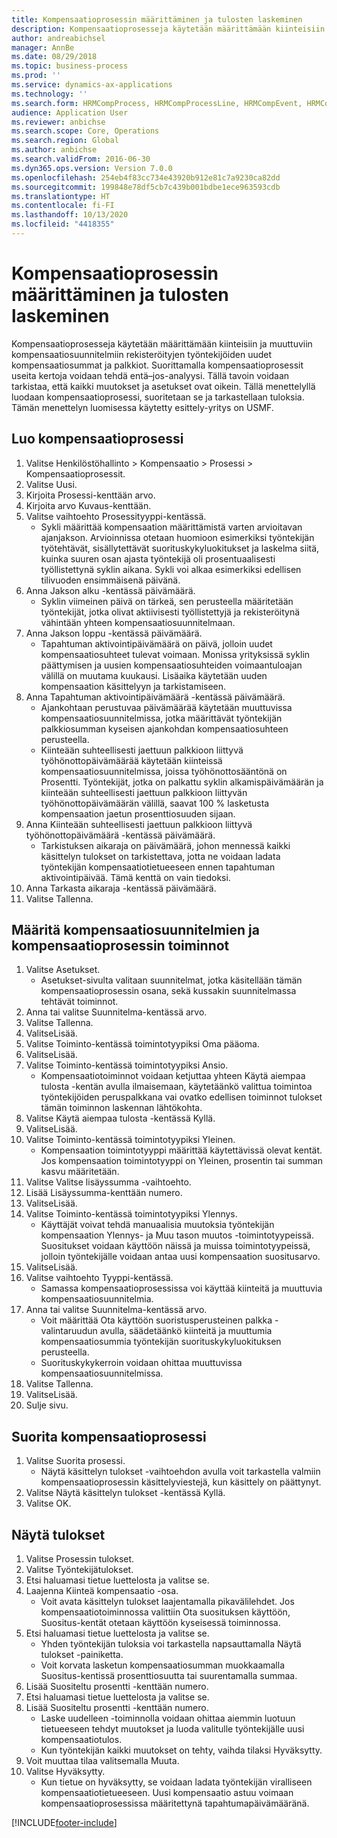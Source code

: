 ```yaml
---
title: Kompensaatioprosessin määrittäminen ja tulosten laskeminen
description: Kompensaatioprosesseja käytetään määrittämään kiinteisiin ja muuttuviin kompensaatiosuunnitelmiin rekisteröityjen työntekijöiden uudet kompensaatiosummat ja palkkiot.
author: andreabichsel
manager: AnnBe
ms.date: 08/29/2018
ms.topic: business-process
ms.prod: ''
ms.service: dynamics-ax-applications
ms.technology: ''
ms.search.form: HRMCompProcess, HRMCompProcessLine, HRMCompEvent, HRMCompEventEmpl, HcmCompensationWorkspace
audience: Application User
ms.reviewer: anbichse
ms.search.scope: Core, Operations
ms.search.region: Global
ms.author: anbichse
ms.search.validFrom: 2016-06-30
ms.dyn365.ops.version: Version 7.0.0
ms.openlocfilehash: 254eb4f83cc734e43920b912e81c7a9230ca82dd
ms.sourcegitcommit: 199848e78df5cb7c439b001bdbe1ece963593cdb
ms.translationtype: HT
ms.contentlocale: fi-FI
ms.lasthandoff: 10/13/2020
ms.locfileid: "4418355"
---
```

# <a name="define-compensation-process-and-calculate-results"></a>Kompensaatioprosessin määrittäminen ja tulosten laskeminen

Kompensaatioprosesseja käytetään määrittämään kiinteisiin ja muuttuviin kompensaatiosuunnitelmiin rekisteröityjen työntekijöiden uudet kompensaatiosummat ja palkkiot. Suorittamalla kompensaatioprosessit useita kertoja voidaan tehdä entä–jos-analyysi. Tällä tavoin voidaan tarkistaa, että kaikki muutokset ja asetukset ovat oikein. Tällä menettelyllä luodaan kompensaatioprosessi, suoritetaan se ja tarkastellaan tuloksia. Tämän menettelyn luomisessa käytetty esittely-yritys on USMF.


## <a name="create-a-compensation-process"></a>Luo kompensaatioprosessi
1. Valitse Henkilöstöhallinto > Kompensaatio > Prosessi > Kompensaatioprosessit.
2. Valitse Uusi.
3. Kirjoita Prosessi-kenttään arvo.
4. Kirjoita arvo Kuvaus-kenttään.
5. Valitse vaihtoehto Prosessityyppi-kentässä.
    * Sykli määrittää kompensaation määrittämistä varten arvioitavan ajanjakson. Arvioinnissa otetaan huomioon esimerkiksi työntekijän työtehtävät, sisällytettävät suorituskykyluokitukset ja laskelma siitä, kuinka suuren osan ajasta työntekijä oli prosentuaalisesti työllistettynä syklin aikana. Sykli voi alkaa esimerkiksi edellisen tilivuoden ensimmäisenä päivänä.  
6. Anna Jakson alku -kentässä päivämäärä.
    * Syklin viimeinen päivä on tärkeä, sen perusteella määritetään työntekijät, jotka olivat aktiivisesti työllistettyjä ja rekisteröitynä vähintään yhteen kompensaatiosuunnitelmaan.  
7. Anna Jakson loppu -kentässä päivämäärä.
    * Tapahtuman aktivointipäivämäärä on päivä, jolloin uudet kompensaatiosuhteet tulevat voimaan. Monissa yrityksissä syklin päättymisen ja uusien kompensaatiosuhteiden voimaantuloajan välillä on muutama kuukausi. Lisäaika käytetään uuden kompensaation käsittelyyn ja tarkistamiseen.  
8. Anna Tapahtuman aktivointipäivämäärä -kentässä päivämäärä.
    * Ajankohtaan perustuvaa päivämäärää käytetään muuttuvissa kompensaatiosuunnitelmissa, jotka määrittävät työntekijän palkkiosumman kyseisen ajankohdan kompensaatiosuhteen perusteella.  
    * Kiinteään suhteellisesti jaettuun palkkioon liittyvä työhönottopäivämäärää käytetään kiinteissä kompensaatiosuunnitelmissa, joissa työhönottosääntönä on Prosentti.  Työntekijät, jotka on palkattu syklin alkamispäivämäärän ja kiinteään suhteellisesti jaettuun palkkioon liittyvän työhönottopäivämäärän välillä, saavat 100 % lasketusta kompensaation jaetun prosenttiosuuden sijaan.  
9. Anna Kiinteään suhteellisesti jaettuun palkkioon liittyvä työhönottopäivämäärä -kentässä päivämäärä.
    * Tarkistuksen aikaraja on päivämäärä, johon mennessä kaikki käsittelyn tulokset on tarkistettava, jotta ne voidaan ladata työntekijän kompensaatiotietueeseen ennen tapahtuman aktivointipäivää. Tämä kenttä on vain tiedoksi.  
10. Anna Tarkasta aikaraja -kentässä päivämäärä.
11. Valitse Tallenna.

## <a name="setup-the-compensation-plans-and-actions-for-a-compensation-process"></a>Määritä kompensaatiosuunnitelmien ja kompensaatioprosessin toiminnot
1. Valitse Asetukset.
    * Asetukset-sivulta valitaan suunnitelmat, jotka käsitellään tämän kompensaatioprosessin osana, sekä kussakin suunnitelmassa tehtävät toiminnot.  
2. Anna tai valitse Suunnitelma-kentässä arvo.
3. Valitse Tallenna.
4. ValitseLisää.
5. Valitse Toiminto-kentässä toimintotyypiksi Oma pääoma.
6. ValitseLisää.
7. Valitse Toiminto-kentässä toimintotyypiksi Ansio.
    * Kompensaatiotoiminnot voidaan ketjuttaa yhteen Käytä aiempaa tulosta -kentän avulla ilmaisemaan, käytetäänkö valittua toimintoa työntekijöiden peruspalkkana vai ovatko edellisen toiminnot tulokset tämän toiminnon laskennan lähtökohta.  
8. Valitse Käytä aiempaa tulosta -kentässä Kyllä.
9. ValitseLisää.
10. Valitse Toiminto-kentässä toimintotyypiksi Yleinen.
    * Kompensaation toimintotyyppi määrittää käytettävissä olevat kentät. Jos kompensaation toimintotyyppi on Yleinen, prosentin tai summan kasvu määritetään.  
11. Valitse Valitse lisäyssumma -vaihtoehto.
12. Lisää Lisäyssumma-kenttään numero.
13. ValitseLisää.
14. Valitse Toiminto-kentässä toimintotyypiksi Ylennys.
    * Käyttäjät voivat tehdä manuaalisia muutoksia työntekijän kompensaation Ylennys- ja Muu tason muutos -toimintotyypeissä. Suositukset voidaan käyttöön näissä ja muissa toimintotyypeissä, jolloin työntekijälle voidaan antaa uusi kompensaation suositusarvo.  
15. ValitseLisää.
16. Valitse vaihtoehto Tyyppi-kentässä.
    * Samassa kompensaatioprosessissa voi käyttää kiinteitä ja muuttuvia kompensaatiosuunnitelmia.  
17. Anna tai valitse Suunnitelma-kentässä arvo.
    * Voit määrittää Ota käyttöön suoristusperusteinen palkka -valintaruudun avulla, säädetäänkö kiinteitä ja muuttumia kompensaatiosummia työntekijän suorituskykyluokituksen perusteella.  
    * Suorituskykykerroin voidaan ohittaa muuttuvissa kompensaatiosuunnitelmissa.  
18. Valitse Tallenna.
19. ValitseLisää.
20. Sulje sivu.

## <a name="run-the-compensation-process"></a>Suorita kompensaatioprosessi
1. Valitse Suorita prosessi.
    * Näytä käsittelyn tulokset -vaihtoehdon avulla voit tarkastella valmiin kompensaatioprosessin käsittelyviestejä, kun käsittely on päättynyt.  
2. Valitse Näytä käsittelyn tulokset -kentässä Kyllä.
3. Valitse OK.

## <a name="view-the-results"></a>Näytä tulokset
1. Valitse Prosessin tulokset.
2. Valitse Työntekijätulokset.
3. Etsi haluamasi tietue luettelosta ja valitse se.
4. Laajenna Kiinteä kompensaatio -osa.
    * Voit avata käsittelyn tulokset laajentamalla pikavälilehdet. Jos kompensaatiotoiminnossa valittiin Ota suosituksen käyttöön, Suositus-kentät otetaan käyttöön kyseisessä toiminnossa.  
5. Etsi haluamasi tietue luettelosta ja valitse se.
    * Yhden työntekijän tuloksia voi tarkastella napsauttamalla Näytä tulokset -painiketta.  
    * Voit korvata lasketun kompensaatiosumman muokkaamalla Suositus-kentissä prosenttiosuutta tai suurentamalla summaa.  
6. Lisää Suositeltu prosentti -kenttään numero.
7. Etsi haluamasi tietue luettelosta ja valitse se.
8. Lisää Suositeltu prosentti -kenttään numero.
    * Laske uudelleen -toiminnolla voidaan ohittaa aiemmin luotuun tietueeseen tehdyt muutokset ja luoda valitulle työntekijälle uusi kompensaatiotulos.  
    * Kun työntekijän kaikki muutokset on tehty, vaihda tilaksi Hyväksytty.  
9. Voit muuttaa tilaa valitsemalla Muuta.
10. Valitse Hyväksytty.
    * Kun tietue on hyväksytty, se voidaan ladata työntekijän viralliseen kompensaatiotietueeseen. Uusi kompensaatio astuu voimaan kompensaatioprosessissa määritettynä tapahtumapäivämääränä.  



[!INCLUDE[footer-include](../includes/footer-banner.md)]